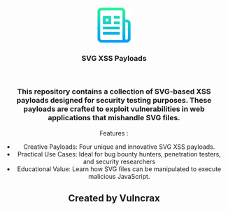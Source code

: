 <!-- PROJECT LOGO -->
<br />
<div align="center">
  <a href="https://github.com/othneildrew/Best-README-Template">
    <img src="https://github.com/vulncrax/assets/blob/main/logo.png" alt="Logo" width="80" height="80">
  </a>

  <h3 align="center">SVG XSS Payloads</h3>

<br>
<h3>This repository contains a collection of SVG-based XSS payloads designed for security testing purposes. These payloads are crafted to exploit vulnerabilities in web applications that mishandle SVG files.</h3>


Features :
* Creative Payloads: Four unique and innovative SVG XSS payloads.
* Practical Use Cases: Ideal for bug bounty hunters, penetration testers, and security researchers
* Educational Value: Learn how SVG files can be manipulated to execute malicious JavaScript. 
<h2>Created by Vulncrax</h2>


